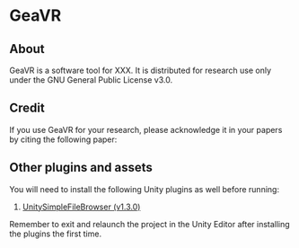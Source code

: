 # GeaVR

## **About**  
GeaVR is a software tool for XXX. It is distributed for research use only under the GNU General Public License v3.0. 

## **Credit**
If you use GeaVR for your research, please acknowledge it in your papers by citing the following paper:

## Other plugins and assets
You will need to install the following Unity plugins as well before running:

1) [UnitySimpleFileBrowser (v1.3.0)](https://github.com/yasirkula/UnitySimpleFileBrowser/releases/download/v1.3.0/SimpleFileBrowser.unitypackage)


Remember to exit and relaunch the project in the Unity Editor after installing the plugins the first time.
